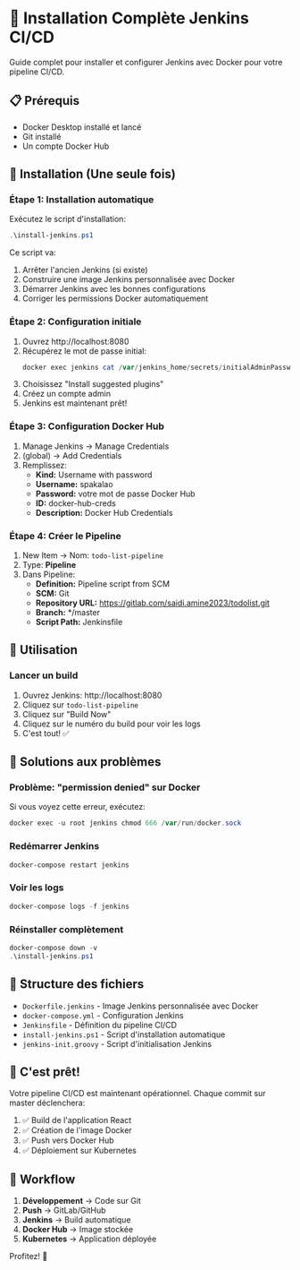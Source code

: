 # 🚀 Installation Complète Jenkins CI/CD

Guide complet pour installer et configurer Jenkins avec Docker pour votre pipeline CI/CD.

## 📋 Prérequis

- Docker Desktop installé et lancé
- Git installé
- Un compte Docker Hub

## 🔧 Installation (Une seule fois)

### Étape 1: Installation automatique

Exécutez le script d'installation:

```powershell
.\install-jenkins.ps1
```

Ce script va:
1. Arrêter l'ancien Jenkins (si existe)
2. Construire une image Jenkins personnalisée avec Docker
3. Démarrer Jenkins avec les bonnes configurations
4. Corriger les permissions Docker automatiquement

### Étape 2: Configuration initiale

1. Ouvrez http://localhost:8080
2. Récupérez le mot de passe initial:
   ```powershell
   docker exec jenkins cat /var/jenkins_home/secrets/initialAdminPassword
   ```
3. Choisissez "Install suggested plugins"
4. Créez un compte admin
5. Jenkins est maintenant prêt!

### Étape 3: Configuration Docker Hub

1. Manage Jenkins → Manage Credentials
2. (global) → Add Credentials
3. Remplissez:
   - **Kind:** Username with password
   - **Username:** spakalao
   - **Password:** votre mot de passe Docker Hub
   - **ID:** docker-hub-creds
   - **Description:** Docker Hub Credentials

### Étape 4: Créer le Pipeline

1. New Item → Nom: `todo-list-pipeline`
2. Type: **Pipeline**
3. Dans Pipeline:
   - **Definition:** Pipeline script from SCM
   - **SCM:** Git
   - **Repository URL:** https://gitlab.com/saidi.amine2023/todolist.git
   - **Branch:** */master
   - **Script Path:** Jenkinsfile

## 🎯 Utilisation

### Lancer un build

1. Ouvrez Jenkins: http://localhost:8080
2. Cliquez sur `todo-list-pipeline`
3. Cliquez sur "Build Now"
4. Cliquez sur le numéro du build pour voir les logs
5. C'est tout! ✅

## 🔧 Solutions aux problèmes

### Problème: "permission denied" sur Docker

Si vous voyez cette erreur, exécutez:

```powershell
docker exec -u root jenkins chmod 666 /var/run/docker.sock
```

### Redémarrer Jenkins

```powershell
docker-compose restart jenkins
```

### Voir les logs

```powershell
docker-compose logs -f jenkins
```

### Réinstaller complètement

```powershell
docker-compose down -v
.\install-jenkins.ps1
```

## 📁 Structure des fichiers

- `Dockerfile.jenkins` - Image Jenkins personnalisée avec Docker
- `docker-compose.yml` - Configuration Jenkins
- `Jenkinsfile` - Définition du pipeline CI/CD
- `install-jenkins.ps1` - Script d'installation automatique
- `jenkins-init.groovy` - Script d'initialisation Jenkins

## 🎉 C'est prêt!

Votre pipeline CI/CD est maintenant opérationnel. Chaque commit sur master déclenchera:
1. ✅ Build de l'application React
2. ✅ Création de l'image Docker
3. ✅ Push vers Docker Hub
4. ✅ Déploiement sur Kubernetes

## 🔄 Workflow

1. **Développement** → Code sur Git
2. **Push** → GitLab/GitHub
3. **Jenkins** → Build automatique
4. **Docker Hub** → Image stockée
5. **Kubernetes** → Application déployée

Profitez! 🚀

